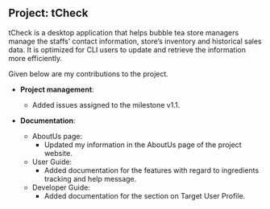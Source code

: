 ## Project: tCheck

tCheck is a desktop application that helps bubble tea store managers manage the staffs’ contact information,
store’s inventory and historical sales data. It is optimized for CLI users to update and retrieve the information more
efficiently.

Given below are my contributions to the project.

* **Project management**:
  * Added issues assigned to the milestone v1.1.

* **Documentation**:
  * AboutUs page:
    * Updated my information in the AboutUs page of the project website.
  * User Guide:
    * Added documentation for the features with regard to ingredients tracking and help message.
  * Developer Guide:
    * Added documentation for the section on Target User Profile.
